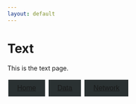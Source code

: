 ```yaml
---
layout: default
---
```


<style>
.tablinks {
  background-color: #2A3132;
  color: #DFE9ED;
  border: none;
  padding: 10px 20px;
  text-align: center;
  text-decoration: none;
  display: inline-block;
  font-size: 16px;
  margin: 4px 2px;
  cursor: pointer;
  transition-duration: 0.4s;
}

.tablinks:hover {
  background-color: #336B87;
}
</style>

# Text

This is the text page.

<button class="tablinks"><a href="{{ site.baseurl }}/index">Home</a></button>
<button class="tablinks"><a href="{{ site.baseurl }}/data">Data</a></button>
<button class="tablinks"><a href="{{ site.baseurl }}/network">Network</a></button>